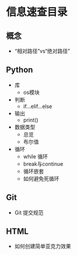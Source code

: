 # 信息速查目录

## 概念

* “相对路径”vs“绝对路径”

## Python

* 库
  * os模块
* 判断
  * if...elif...else
* 输出
  * print()
* 数据类型
  * 总览
  * 布尔值
* 循环
  * while 循环
  * break与continue
  * 循环嵌套
  * 如何避免死循环

## Git
* Git 提交规范

## HTML
* 如何创建简单亚克力效果
